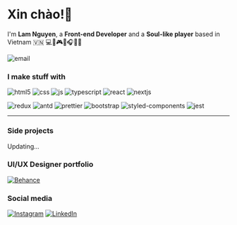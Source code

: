<h1>Xin chào!👋</h1>
<!--    Colors palette here -->
<!--    https://maketintsandshades.com/#0078D7 -->
<p>I'm <strong>Lam Nguyen</strong>, a <strong>Front-end Developer</strong> and a <strong>Soul-like player</strong> based in Vietnam 🇻🇳 💻📸🎮📖🎧😹🌱</p>
<p>
   <img alt="email" src="https://img.shields.io/badge/-lamtrn98@gmail.com-003c6c?style=flat-square&logo=gmail&logoColor=white" />
</p>

<h3>I make stuff with</h3>
<p>
   <img alt="html5" src="https://img.shields.io/badge/-HTML5-003c6c?style=flat-square&logo=html5&logoColor=white" />
   <img alt="css" src="https://img.shields.io/badge/-CSS-004881?style=flat-square&logo=css3&logoColor=white" />
   <img alt="js" src="https://img.shields.io/badge/-JavaScript-005497?style=flat-square&logo=javascript&logoColor=white" />
   <img alt="typescript" src="https://img.shields.io/badge/-TypeScript-0060ac?style=flat-square&logo=typescript&logoColor=white" />
   <img alt="react" src="https://img.shields.io/badge/-React-0060ac?style=flat-square&logo=react&logoColor=white" />
   <img alt="nextjs" src="https://img.shields.io/badge/-NextJS-006cc2?style=flat-square&logo=nextdotjs&logoColor=white" />
   
</p>
<p>
   <img alt="redux" src="https://img.shields.io/badge/-Redux-003c6c?style=flat-square&logo=redux&logoColor=white" />    
   <img alt="antd" src="https://img.shields.io/badge/-Antd-004881?style=flat-square&logo=antdesign&logoColor=white" />
   <img alt="prettier" src="https://img.shields.io/badge/-Prettier-005497?style=flat-square&logo=prettier&logoColor=white" />
   <img alt="bootstrap" src="https://img.shields.io/badge/-Bootstrap-0060ac?style=flat-square&logo=react&logoColor=white" />
   <img alt="styled-components" src="https://img.shields.io/badge/-Styled Components-0060ac?style=flat-square&logo=styledcomponents&logoColor=white" />
   <img alt="jest" src="https://img.shields.io/badge/-Jest-006cc2?style=flat-square&logo=jest&logoColor=white" />
</p>
<hr />

<h3>Side projects</h3>
<p>Updating...</p>

<h3>UI/UX Designer portfolio</h3>
<a href="https://www.behance.net/lamtronn" target="_blank"><img alt="Behance" src="https://img.shields.io/badge/behance-003c6c.svg?&style=for-the-badge&logo=behance&logoColor=white" /></a>

<h3>Social media</h3>
<a href="https://www.instagram.com/lamtronn" target="_blank"><img alt="Instagram" src="https://img.shields.io/badge/instagram-003c6c.svg?&style=for-the-badge&logo=instagram&logoColor=white" /></a>
<a href="https://www.linkedin.com/in/lam-nguyen-637829142" target="_blank"><img alt="LinkedIn" src="https://img.shields.io/badge/linkedin-%230077B5.svg?&style=for-the-badge&logo=linkedin&logoColor=white" /></a> 

